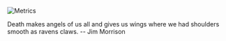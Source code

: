 ![Metrics](https://github.com/spetervanderdoes/petervanderdoes/blob/main/github-metrics.svg) 




Death makes angels of us all and gives us wings where we had shoulders smooth as ravens claws. -- Jim Morrison
